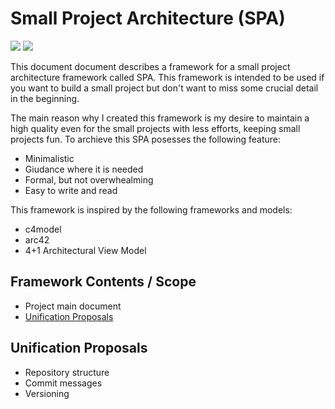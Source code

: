 # Small Project Architecture (SPA)

![](https://img.shields.io/badge/WIP-orange) ![](https://img.shields.io/badge/version-x.x-blue)

This document document describes a framework for a small project architecture framework called SPA. This framework is intended to be used if you want to build a small project but don't want to miss some crucial detail in the beginning.

The main reason why I created this framework is my desire to maintain a high quality even for the small projects with less efforts, keeping small projects fun. To archieve this SPA posesses the following feature:

- Minimalistic
- Giudance where it is needed
- Formal, but not overwhealming
- Easy to write and read

This framework is inspired by the following frameworks and models:

- c4model
- arc42
- 4+1 Architectural View Model

## Framework Contents / Scope

- Project main document
- [Unification Proposals](#unification-proposals)

## Unification Proposals

- Repository structure
- Commit messages
- Versioning
